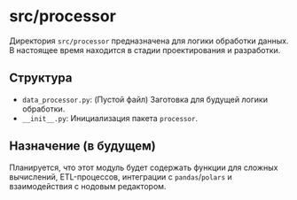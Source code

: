 # src/processor

Директория `src/processor` предназначена для логики обработки данных. В настоящее время находится в стадии проектирования и разработки.

## Структура

* `data_processor.py`: (Пустой файл) Заготовка для будущей логики обработки.
* `__init__.py`: Инициализация пакета `processor`.

## Назначение (в будущем)

Планируется, что этот модуль будет содержать функции для сложных вычислений, ETL-процессов, интеграции с `pandas`/`polars` и взаимодействия с нодовым редактором.
